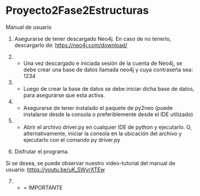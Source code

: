 # Proyecto2Fase2Estructuras

Manual de usuario

1. Asegurarse de tener descargado Neo4j. En caso de no tenerlo, descargarlo de: https://neo4j.com/download/

2. * Una vez descargado e iniciada sesión de la cuenta de Neo4j, se debe crear una base de datos llamada neo4j y cuya contraseña sea: 1234

3. * Luego de crear la base de datos se debe iniciar dicha base de datos, para asegurarse que esta activa.

4. * Asegurarse de tener instalado el paquete de py2neo (puede instalarse desde la consola o preferiblemente desde el IDE utilizado)

5. * Abrir el archivo driver.py en cualquier IDE de python y ejecutarlo. O, alternativamente, iniciar la consola en la ubicación del            archivo y ejecutarlo con el comando py driver.py

6. Disfrutar el programa.

Si se desea, se puede observar nuestro video-tutorial del manual de usuario: https://youtu.be/uK_5WyrXTEw

7. * = IMPORTANTE
